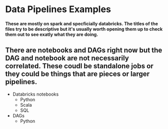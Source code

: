 # Data Pipelines Examples
#### These are mostly on spark and specficially databricks.  The titles of the files try to be descriptive but it's usually worth opening them up to check them out to see exatly what they are doing. 

## There are notebooks and DAGs right now but the DAG and notebook are not necessarily correlated. These coudl be standalone jobs or they could be things that are pieces or larger pipelines.
- Databricks notebooks
  - Python
  - Scala
  - SQL
- DAGs
  - Python





